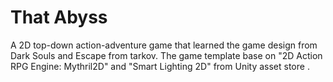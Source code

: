 
# That Abyss

A 2D top-down action-adventure game that learned the game design from Dark Souls and Escape from tarkov. The game template base on "2D Action RPG Engine: Mythril2D" and "Smart Lighting 2D" from Unity asset store .
